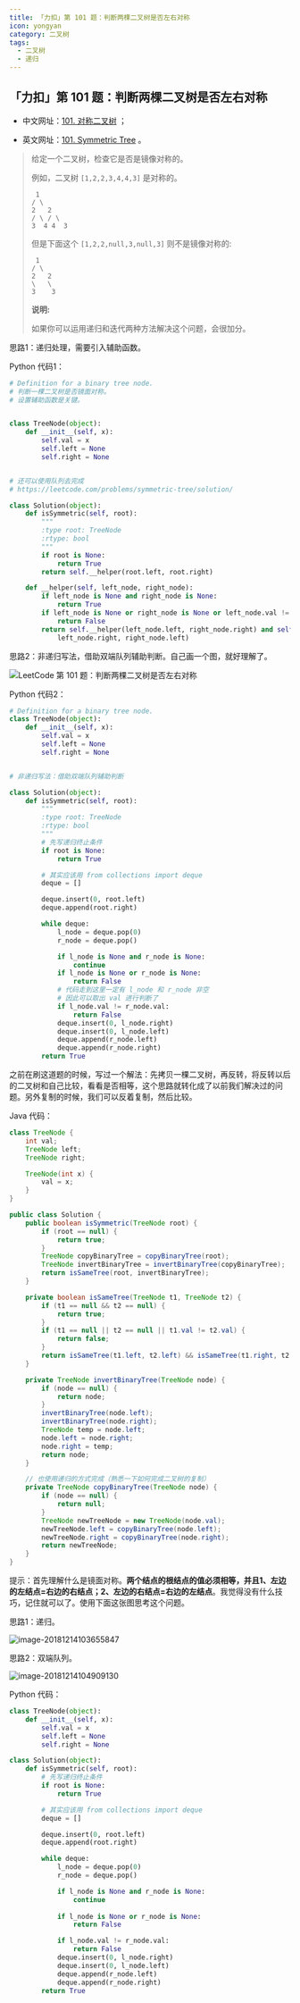 ```yaml
---
title: 「力扣」第 101 题：判断两棵二叉树是否左右对称
icon: yongyan
category: 二叉树
tags:
  - 二叉树
  - 递归
---
```


## 「力扣」第 101 题：判断两棵二叉树是否左右对称

+ 中文网址：[101. 对称二叉树](https://leetcode-cn.com/problems/symmetric-tree/description/) ；

+ 英文网址：[101. Symmetric Tree](https://leetcode.com/problems/symmetric-tree/description/) 。

> 给定一个二叉树，检查它是否是镜像对称的。
>
> 例如，二叉树 `[1,2,2,3,4,4,3]` 是对称的。
>
> ```
>  1
> / \
> 2   2
> / \ / \
> 3  4 4  3
> ```
>
> 但是下面这个 `[1,2,2,null,3,null,3]` 则不是镜像对称的:
>
> ```
>  1
> / \
> 2   2
> \   \
> 3    3
> ```
>
> **说明:**
>
> 如果你可以运用递归和迭代两种方法解决这个问题，会很加分。

思路1：递归处理，需要引入辅助函数。

Python 代码1：

```python
# Definition for a binary tree node.
# 判断一棵二叉树是否镜面对称。
# 设置辅助函数是关键。


class TreeNode(object):
    def __init__(self, x):
        self.val = x
        self.left = None
        self.right = None


# 还可以使用队列去完成
# https://leetcode.com/problems/symmetric-tree/solution/

class Solution(object):
    def isSymmetric(self, root):
        """
        :type root: TreeNode
        :rtype: bool
        """
        if root is None:
            return True
        return self.__helper(root.left, root.right)

    def __helper(self, left_node, right_node):
        if left_node is None and right_node is None:
            return True
        if left_node is None or right_node is None or left_node.val != right_node.val:
            return False
        return self.__helper(left_node.left, right_node.right) and self.__helper(
            left_node.right, right_node.left)

```

思路2：非递归写法，借助双端队列辅助判断。自己画一个图，就好理解了。

![LeetCode 第 101 题：判断两棵二叉树是否左右对称](https://liweiwei1419.gitee.io/images/leetcode-solution/101-1.jpg)

Python 代码2：

```python
# Definition for a binary tree node.
class TreeNode(object):
    def __init__(self, x):
        self.val = x
        self.left = None
        self.right = None


# 非递归写法：借助双端队列辅助判断

class Solution(object):
    def isSymmetric(self, root):
        """
        :type root: TreeNode
        :rtype: bool
        """
        # 先写递归终止条件
        if root is None:
            return True

        # 其实应该用 from collections import deque
        deque = []

        deque.insert(0, root.left)
        deque.append(root.right)

        while deque:
            l_node = deque.pop(0)
            r_node = deque.pop()

            if l_node is None and r_node is None:
                continue
            if l_node is None or r_node is None:
                return False
            # 代码走到这里一定有 l_node 和 r_node 非空
            # 因此可以取出 val 进行判断了
            if l_node.val != r_node.val:
                return False
            deque.insert(0, l_node.right)
            deque.insert(0, l_node.left)
            deque.append(r_node.left)
            deque.append(r_node.right)
        return True
```

之前在刷这道题的时候，写过一个解法：先拷贝一棵二叉树，再反转，将反转以后的二叉树和自己比较，看看是否相等，这个思路就转化成了以前我们解决过的问题。另外复制的时候，我们可以反着复制，然后比较。

Java 代码：

```java
class TreeNode {
    int val;
    TreeNode left;
    TreeNode right;

    TreeNode(int x) {
        val = x;
    }
}

public class Solution {
    public boolean isSymmetric(TreeNode root) {
        if (root == null) {
            return true;
        }
        TreeNode copyBinaryTree = copyBinaryTree(root);
        TreeNode invertBinaryTree = invertBinaryTree(copyBinaryTree);
        return isSameTree(root, invertBinaryTree);
    }

    private boolean isSameTree(TreeNode t1, TreeNode t2) {
        if (t1 == null && t2 == null) {
            return true;
        }
        if (t1 == null || t2 == null || t1.val != t2.val) {
            return false;
        }
        return isSameTree(t1.left, t2.left) && isSameTree(t1.right, t2.right);
    }

    private TreeNode invertBinaryTree(TreeNode node) {
        if (node == null) {
            return node;
        }
        invertBinaryTree(node.left);
        invertBinaryTree(node.right);
        TreeNode temp = node.left;
        node.left = node.right;
        node.right = temp;
        return node;
    }

    // 也使用递归的方式完成（熟悉一下如何完成二叉树的复制）
    private TreeNode copyBinaryTree(TreeNode node) {
        if (node == null) {
            return null;
        }
        TreeNode newTreeNode = new TreeNode(node.val);
        newTreeNode.left = copyBinaryTree(node.left);
        newTreeNode.right = copyBinaryTree(node.right);
        return newTreeNode;
    }
}
```

提示：首先理解什么是镜面对称。**两个结点的根结点的值必须相等，并且1、左边的左结点=右边的右结点；2、左边的右结点=右边的左结点**。我觉得没有什么技巧，记住就可以了。使用下面这张图思考这个问题。

思路1：递归。

![image-20181214103655847](http://upload-images.jianshu.io/upload_images/414598-e1711449c7543447.jpg?imageMogr2/auto-orient/strip%7CimageView2/2/w/1240)

思路2：双端队列。

![image-20181214104909130](http://upload-images.jianshu.io/upload_images/414598-9fe70de9914851db.jpg?imageMogr2/auto-orient/strip%7CimageView2/2/w/1240)

Python 代码：

```python
class TreeNode(object):
    def __init__(self, x):
        self.val = x
        self.left = None
        self.right = None

class Solution(object):
    def isSymmetric(self, root):
        # 先写递归终止条件
        if root is None:
            return True

        # 其实应该用 from collections import deque
        deque = []

        deque.insert(0, root.left)
        deque.append(root.right)

        while deque:
            l_node = deque.pop(0)
            r_node = deque.pop()

            if l_node is None and r_node is None:
                continue
                
            if l_node is None or r_node is None:
                return False

            if l_node.val != r_node.val:
                return False
            deque.insert(0, l_node.right)
            deque.insert(0, l_node.left)
            deque.append(r_node.left)
            deque.append(r_node.right)
        return True
```

### 